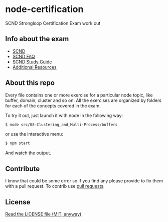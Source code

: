 node-certification
==================

SCND Strongloop Certification Exam work out

## Info about the exam

  - [SCND](http://strongloop.com/node-js/certification)
  - [SCND FAQ](http://strongloop.com/node-js/certification/faq)
  - [SCND Study Guide](http://strongloop.com/node-js/certification/scnd-study-guide)
  - [Additional Resources](https://github.com/rockbot/node-for-beginners)

## About this repo

Every file contains one or more exercise for a particular node topic, like buffer, domain, cluster and so on.
All the exercises are organized by folders for each of the concepts covered in the exam.

To try it out, just launch it with node in the following way:

```bash
$ node src/08-Clustering_and_Multi-Process/buffers
```

or use the interactive menu:

```bash
$ npm start
```

And watch the output.

## Contribute
I know that could be some error so if you find any please provide to fix them with a pull request.
To contrib use [pull requests](https://help.github.com/articles/using-pull-requests/).

## License
[Read the LICENSE file (MIT, anyway)](../../LICENSE)
